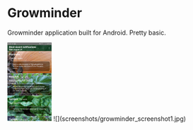 # Growminder

Growminder application built for Android. Pretty basic.

<img src = "screenshots/growminder_screenshot1.jpg" width = "100">
![](screenshots/growminder_screenshot1.jpg)
